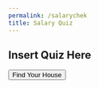 ```yaml
---
permalink: /salarychek
title: Salary Quiz
---
```

## Insert Quiz Here

<button onclick="location.href='{{site.baseurl}}/houses'" type="button">
         Find Your House</button>
